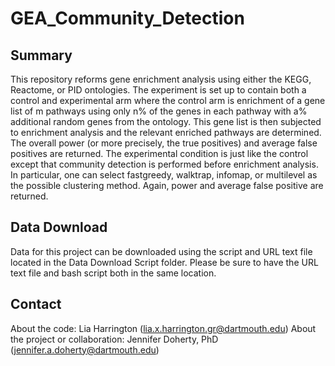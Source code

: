 # GEA_Community_Detection

## Summary

This repository reforms gene enrichment analysis using either the KEGG, Reactome, or PID ontologies. The experiment is set up to contain both a control and experimental arm where the control arm is enrichment of a gene list of m pathways using only n% of the genes in each pathway with a% additional random genes from the ontology. This gene list is then subjected to enrichment analysis and the relevant enriched pathways are determined. The overall power (or more precisely, the true positives) and average false positives are returned. The experimental condition is just like the control except that community detection is performed before enrichment analysis. In particular, one can select fastgreedy, walktrap, infomap, or multilevel as the possible clustering method. Again, power and average false positive are returned. 

## Data Download

Data for this project can be downloaded using the script and URL text file located in the Data Download Script folder. Please be sure to have the URL text file and bash script both in the same location. 

## Contact

About the code: Lia Harrington (lia.x.harrington.gr@dartmouth.edu)
About the project or collaboration: Jennifer Doherty, PhD (jennifer.a.doherty@dartmouth.edu)
